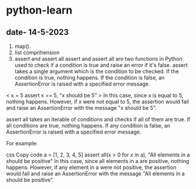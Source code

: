 # python-learn
## date- 14-5-2023
  1. map().
  2. list comprihension
  3. assert and assert all 
assert and assert all are two functions in Python used to check if a condition is true and raise an error if it's false. assert takes a single argument which is the condition to be checked. If the condition is true, nothing happens. If the condition is false, an AssertionError is raised with a specified error message.

< x = 5
 assert x == 5, "x should be 5" >
In this case, since x is equal to 5, nothing happens. However, if x were not equal to 5, the assertion would fail and raise an AssertionError with the message "x should be 5".

assert all takes an iterable of conditions and checks if all of them are true. If all conditions are true, nothing happens. If any condition is false, an AssertionError is raised with a specified error message.

For example:

css
Copy code
a = [1, 2, 3, 4, 5]
assert all(x > 0 for x in a), "All elements in a should be positive"
In this case, since all elements in a are positive, nothing happens. However, if any element in a were not positive, the assertion would fail and raise an AssertionError with the message "All elements in a should be positive".

